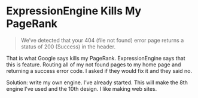 # ExpressionEngine Kills My PageRank

> We’ve detected that your 404 (file not found) error page returns a status of 200 (Success) in the header.

That is what Google says kills my PageRank. ExpressionEngine says that this is feature. Routing all of my not found pages to my home page and returning a success error code. I asked if they would fix it and they said no.

Solution: write my own engine. I’ve already started. This will make the 8th engine I’ve used and the 10th design. I like making web sites.
